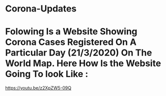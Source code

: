 # Corona-Updates
# Folowing Is a Website Showing Corona Cases Registered On A Particular Day (21/3/2020) On The World Map. Here How Is the Website Going To look Like :
https://youtu.be/z2XpZW5-09Q
